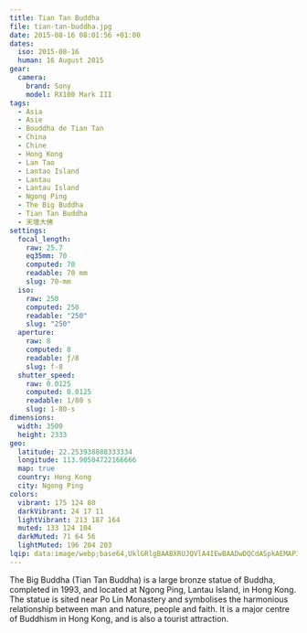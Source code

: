 ```yaml
---
title: Tian Tan Buddha
file: tian-tan-buddha.jpg
date: 2015-08-16 08:01:56 +01:00
dates:
  iso: 2015-08-16
  human: 16 August 2015
gear:
  camera:
    brand: Sony
    model: RX100 Mark III
tags:
  - Asia
  - Asie
  - Bouddha de Tian Tan
  - China
  - Chine
  - Hong Kong
  - Lan Tao
  - Lantao Island
  - Lantau
  - Lantau Island
  - Ngong Ping
  - The Big Buddha
  - Tian Tan Buddha
  - 天壇大佛
settings:
  focal_length:
    raw: 25.7
    eq35mm: 70
    computed: 70
    readable: 70 mm
    slug: 70-mm
  iso:
    raw: 250
    computed: 250
    readable: "250"
    slug: "250"
  aperture:
    raw: 8
    computed: 8
    readable: ƒ/8
    slug: f-8
  shutter_speed:
    raw: 0.0125
    computed: 0.0125
    readable: 1/80 s
    slug: 1-80-s
dimensions:
  width: 3500
  height: 2333
geo:
  latitude: 22.253938888333334
  longitude: 113.90504722166666
  map: true
  country: Hong Kong
  city: Ngong Ping
colors:
  vibrant: 175 124 80
  darkVibrant: 24 17 11
  lightVibrant: 213 187 164
  muted: 133 124 104
  darkMuted: 71 64 56
  lightMuted: 196 204 203
lqip: data:image/webp;base64,UklGRlgBAABXRUJQVlA4IEwBAADwDQCdASpkAEMAP3Gix1i0rDqqMzSa21AuCWcA0yRhPdvffCb0NeAX45Gtzrmavqx4h7AVVzWfUg7sn0Ibu7sYWspudad6pgB04pd4oYa7Fo1icMblYjrGtT3fNuS1XW6B82b7XmNxnMBkURL7/aYC7PDMWBW36gAA/uqx2kwCKSFTYFt15mF1EByGxJ0My44/X1tSSR2A3ZNSkVb/iR3pU9jB8zKAMxN8EXVSBNBbRGF6y0dPwrWXCjSGVLdRX0NOVlXjnxE+3MzmIGvPfIR0gshPQtkYd9yd92F10PQ6PI/yp5DnHh8gflXvN+/xT65gEGynXghX3IlccaTKflfvBLCenl5iEElSma2iFp6PN6bN82dn60b+o5CCurYoni522KC7Jw8rKEO5ZEhmm2f+OjVjTcwgXM5CL0G+7jj86DJZ6TLm0q+QmmAAAA==
---
```


The Big Buddha (Tian Tan Buddha) is a large bronze statue of Buddha, completed in 1993, and located at Ngong Ping, Lantau Island, in Hong Kong. The statue is sited near Po Lin Monastery and symbolises the harmonious relationship between man and nature, people and faith. It is a major centre of Buddhism in Hong Kong, and is also a tourist attraction.
